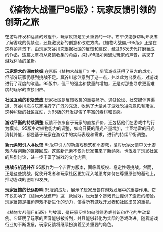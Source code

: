 # 《植物大战僵尸95版》：玩家反馈引领的创新之旅

在游戏开发和运营的过程中，玩家反馈是至关重要的一环。它不仅能够帮助开发者了解游戏的优缺点，还能激发新的创意和改进方向。《植物大战僵尸95版》正是在这样的背景下，由玩家冥谷川恋根据社区的反馈和建议，经过95次迭代打磨而成的作品。这篇文章将从反馈收集的角度，探讨95版如何通过玩家的声音，实现了游戏体验的革新。

**玩家需求的深度挖掘**
在原版《植物大战僵尸》中，尽管游戏获得了巨大的成功，但部分玩家仍感到挑战不足。冥谷川恋注意到了这一点，并以此为出发点，对游戏进行了深度的改造。95版中，僵尸的强度和数量的增加，正是对那些寻求更高难度的玩家的直接回应。

**社区互动的积极效应**
玩家社区是反馈收集的重要场所。通过论坛、社交媒体等渠道，冥谷川恋与玩家进行了广泛的交流，收集了大量关于游戏改进的意见和建议。这种积极的社区互动，为95版的开发提供了丰富的素材和灵感。

**游戏平衡的持续调整**
反馈不仅来自于玩家的直接评价，还包括他们在游戏中的行为模式。95版中对植物能力的调整，如向日葵的阳光产量增加，土豆地雷的阳光消耗降低，都是基于玩家在游戏中的实际表现和需求，进行的持续平衡调整。

**新元素的引入与反馈**
95版中引入的新游戏模式和小游戏，是对玩家反馈中关于游戏内容创新的直接回应。这些新元素不仅为玩家带来了新鲜感，也激发了玩家社区的热烈讨论，进一步丰富了游戏的文化内涵。

**挑战与机遇并存**
95版作为一个非官方版本，面临着版权、稳定性等挑战。然而，正是这些挑战，促使开发者和玩家社区更加深入地思考如何在尊重原创的基础上，推动游戏的创新和发展。

**玩家反馈的长远影响**
95版的成功，展示了玩家反馈在游戏发展中的重要作用。它不仅影响了《植物大战僵尸》这一款游戏，也为整个游戏行业提供了宝贵的经验。玩家反馈是推动游戏不断进化的动力，值得所有游戏开发者和社区成员的重视。

《植物大战僵尸95版》的故事，是玩家反馈如何引领游戏创新和优化的生动案例。它证明了玩家的声音能够被听到，并且能够转化为实际的游戏改进。随着游戏行业的不断发展，玩家反馈将继续扮演着至关重要的角色。
